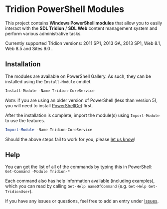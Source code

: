 # Tridion PowerShell Modules

This project contains **Windows PowerShell modules** that allow you to easily interact with the **SDL Tridion** / **SDL Web** content management system and perform various administrative tasks.

Currently supported Tridion versions: 2011 SP1, 2013 GA, 2013 SP1, Web 8.1, Web 8.5 and Sites 9.0 .

## Installation

The modules are available on PowerShell Gallery. As such, they can be installed using the `Install-Module` cmdlet.

~~~~PowerShell
Install-Module -Name Tridion-CoreService 
~~~~

*_Note:_* if you are using an older version of PowerShell (less than version 5), you will need to install [PowerShellGet](https://docs.microsoft.com/en-us/powershell/gallery/psget/overview) first.

After the installation is complete, import the module(s) using `Import-Module` to use the features.

~~~~PowerShell
Import-Module -Name Tridion-CoreService
~~~~

Should the above steps fail to work for you, please [let us know](https://github.com/pkjaer/tridion-powershell-modules/issues/new)!

## Help

You can get the list of all of the commands by typing this in PowerShell:
`Get-Command -Module Tridion-*`

Each command also has help information available (including examples), which you can read by calling `Get-Help nameOfCommand` (e.g. `Get-Help Get-TridionUser`).

If you have any issues or questions, feel free to add an entry under [Issues](https://github.com/pkjaer/tridion-powershell-modules/issues).

